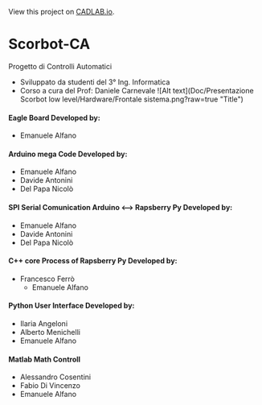 View this project on [CADLAB.io](https://cadlab.io/project/1649). 

# Scorbot-CA
Progetto di Controlli Automatici
- Sviluppato da studenti del 3° Ing. Informatica
- Corso a cura del Prof: Daniele Carnevale
![Alt text](Doc/Presentazione Scorbot low level/Hardware/Frontale sistema.png?raw=true "Title")

#### Eagle Board Developed by:
- Emanuele Alfano

#### Arduino mega Code Developed by:
- Emanuele Alfano
- Davide Antonini
- Del Papa Nicolò

#### SPI Serial Comunication Arduino <--> Rapsberry Py Developed by:
- Emanuele Alfano
- Davide Antonini
- Del Papa Nicolò

#### C++ core Process of Rapsberry Py Developed by:
- Francesco Ferrò
  - Emanuele Alfano

#### Python User Interface Developed by:
- Ilaria Angeloni
- Alberto Menichelli
- Emanuele Alfano
#### Matlab Math Controll
- Alessandro Cosentini
- Fabio Di Vincenzo
- Emanuele Alfano
